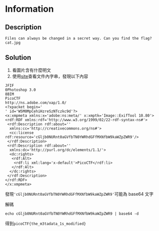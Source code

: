 # Information

## Description
```Files can always be changed in a secret way. Can you find the flag? cat.jpg```

## Solution

1. 看圖片含有什麼明文
2. 使用[site](https://29a.ch/photo-forensics/#strings)查看文件內字串，發現以下內容
```
JFIF
0Photoshop 3.0
8BIM
PicoCTF
http://ns.adobe.com/xap/1.0/
<?xpacket begin='
' id='W5M0MpCehiHzreSzNTczkc9d'?>
<x:xmpmeta xmlns:x='adobe:ns:meta/' x:xmptk='Image::ExifTool 10.80'>
<rdf:RDF xmlns:rdf='http://www.w3.org/1999/02/22-rdf-syntax-ns#'>
 <rdf:Description rdf:about=''
  xmlns:cc='http://creativecommons.org/ns#'>
  <cc:license rdf:resource='cGljb0NURnt0aGVfbTN0YWRhdGFfMXNfbW9kaWZpZWR9'/>
 </rdf:Description>
 <rdf:Description rdf:about=''
  xmlns:dc='http://purl.org/dc/elements/1.1/'>
  <dc:rights>
   <rdf:Alt>
    <rdf:li xml:lang='x-default'>PicoCTF</rdf:li>
   </rdf:Alt>
  </dc:rights>
 </rdf:Description>
</rdf:RDF>
</x:xmpmeta>
```


發現```'cGljb0NURnt0aGVfbTN0YWRhdGFfMXNfbW9kaWZpZWR9'```可能為 base64 文字

解碼
```
echo cGljb0NURnt0aGVfbTN0YWRhdGFfMXNfbW9kaWZpZWR9 | base64 -d
```

得到```picoCTF{the_m3tadata_1s_modified}```

